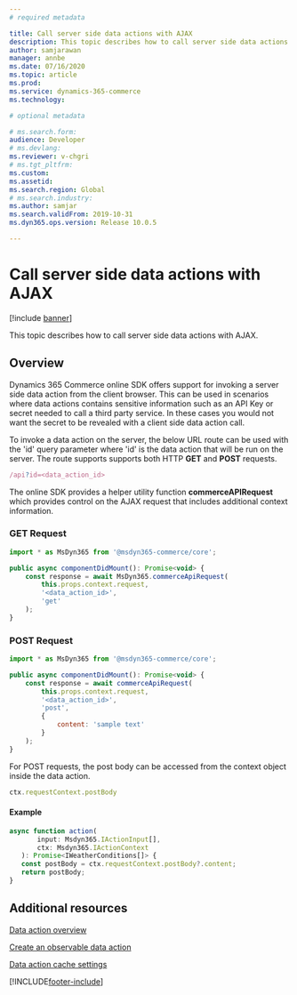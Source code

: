 ```yaml
---
# required metadata

title: Call server side data actions with AJAX
description: This topic describes how to call server side data actions with AJAX.
author: samjarawan
manager: annbe
ms.date: 07/16/2020
ms.topic: article
ms.prod: 
ms.service: dynamics-365-commerce
ms.technology: 

# optional metadata

# ms.search.form: 
audience: Developer
# ms.devlang: 
ms.reviewer: v-chgri
# ms.tgt_pltfrm: 
ms.custom: 
ms.assetid: 
ms.search.region: Global
# ms.search.industry: 
ms.author: samjar
ms.search.validFrom: 2019-10-31
ms.dyn365.ops.version: Release 10.0.5

---
```

# Call server side data actions with AJAX

[!include [banner](../includes/banner.md)]

This topic describes how to call server side data actions with AJAX.

## Overview

Dynamics 365 Commerce online SDK offers support for invoking a server side data action from the client browser. This can be used in scenarios where data actions contains sensitive information such as an API Key or secret needed to call a third party service.  In these cases you would not want the secret to be revealed with a client side data action call.

To invoke a data action on the server, the below URL route can be used with the 'id' query parameter where 'id' is the data action that will be run on the server. The route supports supports both HTTP **GET** and **POST** requests.

```js
/api?id=<data_action_id>
```

The online SDK provides a helper utility function **commerceAPIRequest** which provides control on the AJAX request that includes additional context information.

### GET Request

```jsx noeditor
import * as MsDyn365 from '@msdyn365-commerce/core';

public async componentDidMount(): Promise<void> {
    const response = await MsDyn365.commerceApiRequest(
        this.props.context.request,
        '<data_action_id>',
        'get'
    );
}
```

### POST Request

```jsx noeditor
import * as MsDyn365 from '@msdyn365-commerce/core';

public async componentDidMount(): Promise<void> {
    const response = await commerceApiRequest(
        this.props.context.request,
        '<data_action_id>',
        'post',
        {
            content: 'sample text'
        }
    );
}
```
For POST requests, the post body can be accessed from the context object inside the data action.

```js noeditor
ctx.requestContext.postBody
```

#### Example
 ```js noeditor
 async function action(
        input: Msdyn365.IActionInput[],
        ctx: Msdyn365.IActionContext
    ): Promise<IWeatherConditions[]> {
    const postBody = ctx.requestContext.postBody?.content;
    return postBody;
}
 ```


## Additional resources

[Data action overview](data-actions.md)

[Create an observable data action](create-observable-data-action.md)

[Data action cache settings](data-action-cache-settings.md)



[!INCLUDE[footer-include](../../includes/footer-banner.md)]
